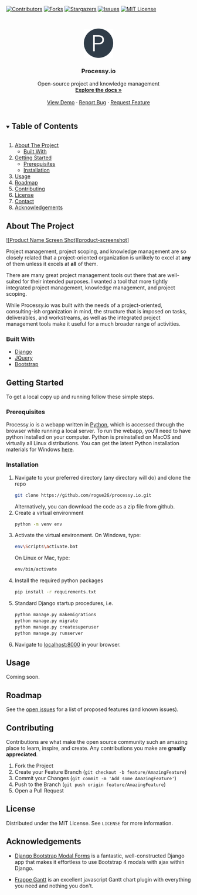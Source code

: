 [![Contributors][contributors-shield]][contributors-url]
[![Forks][forks-shield]][forks-url]
[![Stargazers][stars-shield]][stars-url]
[![Issues][issues-shield]][issues-url]
[![MIT License][license-shield]][license-url]



<!-- PROJECT LOGO -->
<br />
<p align="center">
  <a href="https://github.com/rogue26/processy.io">
    <img src="static/img/logo.png" alt="Logo" width="80" height="80">
  </a>

  <h3 align="center">Processy.io</h3>

  <p align="center">
    Open-source project and knowledge management
    <br />
    <a href="https://github.com/rogue26/processy.io"><strong>Explore the docs »</strong></a>
    <br />
    <br />
    <a href="https://github.com/rogue26/processy.io">View Demo</a>
    ·
    <a href="https://github.com/rogue26/processy.io/issues">Report Bug</a>
    ·
    <a href="https://github.com/rogue26/processy.io/issues">Request Feature</a>
  </p>
</p>



<!-- TABLE OF CONTENTS -->
<details open="open">
  <summary><h2 style="display: inline-block">Table of Contents</h2></summary>
  <ol>
    <li>
      <a href="#about-the-project">About The Project</a>
      <ul>
        <li><a href="#built-with">Built With</a></li>
      </ul>
    </li>
    <li>
      <a href="#getting-started">Getting Started</a>
      <ul>
        <li><a href="#prerequisites">Prerequisites</a></li>
        <li><a href="#installation">Installation</a></li>
      </ul>
    </li>
    <li><a href="#usage">Usage</a></li>
    <li><a href="#roadmap">Roadmap</a></li>
    <li><a href="#contributing">Contributing</a></li>
    <li><a href="#license">License</a></li>
    <li><a href="#contact">Contact</a></li>
    <li><a href="#acknowledgements">Acknowledgements</a></li>
  </ol>
</details>



<!-- ABOUT THE PROJECT -->
## About The Project

[![Product Name Screen Shot][product-screenshot]](https://example.com)

Project management, project scoping, and knowledge management are so closely related that a project-oriented 
organization is unlikely to excel at **any** of them unless it excels at **all** of them.

There are many great project management tools out there that are well-suited for their intended purposes. I wanted a 
tool that more tightly integrated project management, knowledge management, and project scoping.

While Processy.io was built with the needs of a project-oriented, consulting-ish organization in mind, the structure 
that is imposed on tasks, deliverables, and workstreams, as well as the integrated project management tools make it 
useful for a much broader range of activities.



### Built With

* [Django](https://www.djangoproject.com/)
* [JQuery](https://jquery.com)
* [Bootstrap](https://getbootstrap.com)



<!-- GETTING STARTED -->
## Getting Started

To get a local copy up and running follow these simple steps.

### Prerequisites

Processy.io is a webapp written in [Python](https://python.org), which is accessed through the browser while running 
a local server. To run the webapp, you'll need to have python installed on your computer. Python is preinstalled on 
MacOS and virtually all Linux distributions. You can get the latest Python installation materials for Windows 
[here](https://www.python.org/downloads/windows/).


### Installation

1. Navigate to your preferred directory (any directory will do) and clone the repo
   ```sh
   git clone https://github.com/rogue26/processy.io.git
   ```
   Alternatively, you can download the code as a zip file from github.
2. Create a virtual environment
   ```sh
   python -m venv env
   ```
3. Activate the virtual environment. On Windows, type:
   ```sh
   env\Scripts\activate.bat
   ```
   On Linux or Mac, type:
   ```sh
   env/bin/activate
   ```
4. Install the required python packages
   ```sh
   pip install -r requirements.txt
   ```
5. Standard Django startup procedures, i.e.
   ```sh
   python manage.py makemigrations
   python manage.py migrate
   python manage.py createsuperuser
   python manage.py runserver
   ```
6. Navigate to [localhost:8000](localhost:8000) in your browser.



<!-- USAGE EXAMPLES -->
## Usage

Coming soon.

<!-- Use this space to show useful examples of how a project can be used. Additional screenshots, code 
examples and demos work well in this space. You may also link to more resources. -->

<!-- _For more examples, please refer to the [Documentation](https://example.com)_ -->



<!-- ROADMAP -->
## Roadmap

See the [open issues](https://github.com/rogue26/processy.io/issues) for a list of proposed features (and known issues).



<!-- CONTRIBUTING -->
## Contributing

Contributions are what make the open source community such an amazing place to learn, inspire, and create. Any contributions you make are **greatly appreciated**.

1. Fork the Project
2. Create your Feature Branch (`git checkout -b feature/AmazingFeature`)
3. Commit your Changes (`git commit -m 'Add some AmazingFeature'`)
4. Push to the Branch (`git push origin feature/AmazingFeature`)
5. Open a Pull Request



<!-- LICENSE -->
## License

Distributed under the MIT License. See `LICENSE` for more information.


<!-- ACKNOWLEDGEMENTS -->
## Acknowledgements

* [Django Bootstrap Modal Forms](https://github.com/trco/django-bootstrap-modal-forms) is a fantastic, well-constructed 
Django app that makes it effortless to use Bootstrap 4 modals with ajax within Django.

* [Frappe Gantt](https://github.com/frappe/gantt) is an excellent javascript Gantt chart plugin with everything you 
need and nothing you don't.




<!-- MARKDOWN LINKS & IMAGES -->
<!-- https://www.markdownguide.org/basic-syntax/#reference-style-links -->
[contributors-shield]: https://img.shields.io/github/contributors/rogue26/processy.io.svg?style=for-the-badge
[contributors-url]: https://github.com/rogue26/processy.io/graphs/contributors
[forks-shield]: https://img.shields.io/github/forks/rogue26/processy.io.svg?style=for-the-badge
[forks-url]: https://github.com/rogue26/processy.io/network/members
[stars-shield]: https://img.shields.io/github/stars/rogue26/processy.io.svg?style=for-the-badge
[stars-url]: https://github.com/rogue26/processy.io/stargazers
[issues-shield]: https://img.shields.io/github/issues/rogue26/processy.io.svg?style=for-the-badge
[issues-url]: https://github.com/rogue26/processy.io/issues
[license-shield]: https://img.shields.io/github/license/rogue26/processy.io.svg?style=for-the-badge
[license-url]: https://github.com/rogue26/processy.io/blob/master/LICENSE.txt
